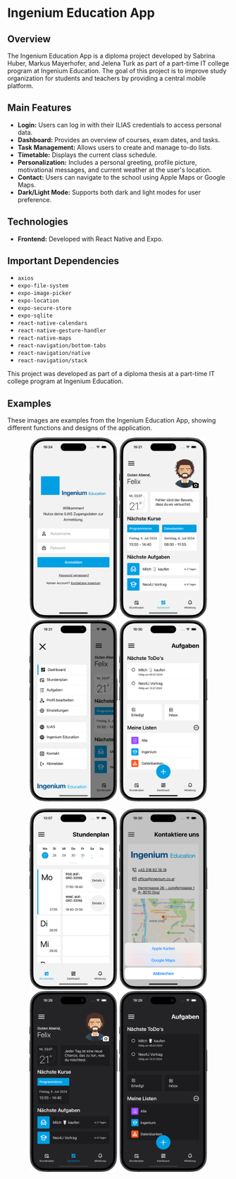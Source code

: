 # Ingenium Education App

## Overview
The Ingenium Education App is a diploma project developed by Sabrina Huber, Markus Mayerhofer, and Jelena Turk as part of a part-time IT college program at Ingenium Education. The goal of this project is to improve study organization for students and teachers by providing a central mobile platform.

## Main Features
- **Login:** Users can log in with their ILIAS credentials to access personal data.
- **Dashboard:** Provides an overview of courses, exam dates, and tasks.
- **Task Management:** Allows users to create and manage to-do lists.
- **Timetable:** Displays the current class schedule.
- **Personalization:** Includes a personal greeting, profile picture, motivational messages, and current weather at the user's location.
- **Contact:** Users can navigate to the school using Apple Maps or Google Maps.
- **Dark/Light Mode:** Supports both dark and light modes for user preference.

## Technologies
- **Frontend:** Developed with React Native and Expo.

## Important Dependencies
- `axios`
- `expo-file-system`
- `expo-image-picker`
- `expo-location`
- `expo-secure-store`
- `expo-sqlite`
- `react-native-calendars`
- `react-native-gesture-handler`
- `react-native-maps`
- `react-navigation/bottom-tabs`
- `react-navigation/native`
- `react-navigation/stack`

This project was developed as part of a diploma thesis at a part-time IT college program at Ingenium Education.

## Examples
These images are examples from the Ingenium Education App, showing different functions and designs of the application.

<p align="center">
  <img src="src/assets/images/Group 2.png" alt="Group 2" width="200"/>
  <img src="src/assets/images/Group 1-3.png" alt="Group 1-3" width="200"/>
  <img src="src/assets/images/Group 8.png" alt="Group 8" width="200"/>
  <img src="src/assets/images/Group 9.png" alt="Group 9" width="200"/>
</p>
<p align="center">
  <img src="src/assets/images/Group 7-2.png" alt="Group 7-2" width="200"/>
  <img src="src/assets/images/Group 3-2.png" alt="Group 3-2" width="200"/>
  <img src="src/assets/images/Group 5.png" alt="Group 5" width="200"/>
  <img src="src/assets/images/Group 4.png" alt="Group 4" width="200"/>
</p>

